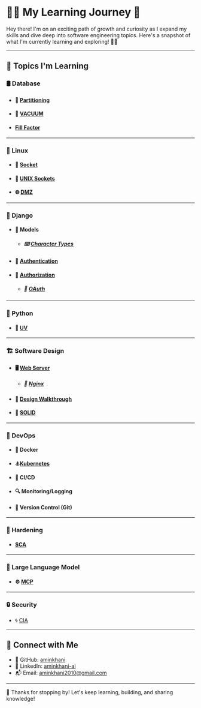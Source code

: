 # 👨‍💻 My Learning Journey 🚀

Hey there! I'm on an exciting path of growth and curiosity as I expand my skills and dive deep into software engineering topics. Here's a snapshot of what I'm currently learning and exploring! 🌱✨

---
## 🧠 Topics I'm Learning

### 🛢️ Database

- #### 🔢 [Partitioning](/Stuff/Database/Partitioning.md)
- #### 🧼 [VACUUM](/Stuff/Database/VACUUM.md)
- #### [Fill Factor](/Stuff/Database/FillFactor.md)
---
### 🐧 Linux

- #### 🔌 [Socket](/Stuff/Linux/Socket.md)
- #### 🧷 [UNIX Sockets](/Stuff/Linux/UnixSockets.md)
- #### 🌐 [DMZ](/Stuff/Linux/DMZ.md)
---
### 🐍 Django

- #### 📑 Models
	- ##### ⌨️ [Character Types](/Stuff/Django/Models/CharacterTypes)
- #### 🔐 [Authentication](/Stuff/Django/Authentication.md)
- #### 🔑 [Authorization](/Stuff/Django/Authorization.md)
	- ##### 🚪 [OAuth](/Stuff/Django/OAuth.md)
---
### 🐍 Python

- #### 🚀 [UV](/Stuff/Python/UV.md)
---
### 🏗️ Software Design

- #### 🖥️ [Web Server](/Stuff/SoftwareDesign/WebServer/WebServer.md)
	- ##### 🚦 [Nginx](/Stuff/SoftwareDesign/WebServer/Nginx.md)
- #### 🧩 [Design Walkthrough](/Stuff/SoftwareDesign/DesignWalkthrough.md)
- #### 📐 [SOLID](/Stuff/SoftwareDesign/SOLID.md)
---
### 🚀 DevOps

- #### 🐳 Docker
- #### ⚓[Kubernetes](./Stuff/DevOps/Kubernetes/README.md)
- #### 🧪 CI/CD
- #### 🔍 Monitoring/Logging
- #### 🔄 Version Control (Git)
---
### 🔐 Hardening

- #### [SCA](/Stuff/Hardening/SCA.md)
---
### 🧠 Large Language Model

- #### ⚙️ [MCP](/Stuff/LLM/MCP.md)

---
### 🔒 Security

- 🌀 [CIA](/Stuff/Security/CIA.md)
---
## 🔗 Connect with Me

- 🐙 GitHub: [aminkhani](https://github.com/aminkhani)
- 💼 LinkedIn: [aminkhani-ai](https://linkedin.com/in/aminkhani-ai)
- 📬 Email: aminkhani2010@gmail.com
---
🚀  Thanks for stopping by! Let's keep learning, building, and sharing knowledge!
